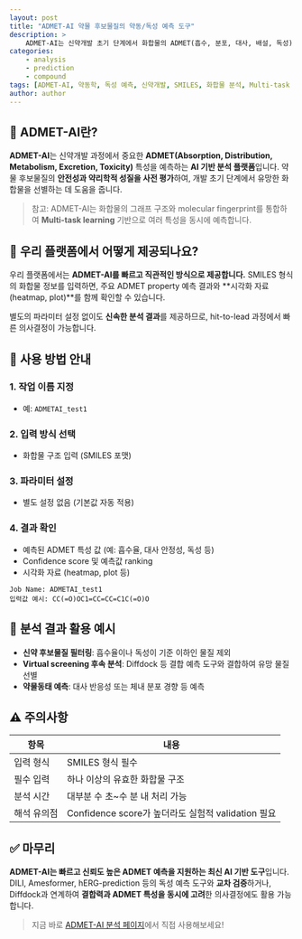 ```yaml
---
layout: post
title: "ADMET-AI 약물 후보물질의 약동/독성 예측 도구"
description: >
    ADMET-AI는 신약개발 초기 단계에서 화합물의 ADMET(흡수, 분포, 대사, 배설, 독성) 특성을 빠르게 예측해주는 인공지능 기반 분석 도구입니다. Multi-task 학습 기반의 고속 예측으로 독성 및 대사 안정성 평가에 강점을 보입니다.
categories:
    - analysis
    - prediction
    - compound
tags: [ADMET-AI, 약동학, 독성 예측, 신약개발, SMILES, 화합물 분석, Multi-task learning]
author: author
---
```


## 🔬 ADMET-AI란?

**ADMET-AI**는 신약개발 과정에서 중요한 **ADMET(Absorption, Distribution, Metabolism, Excretion, Toxicity)** 특성을 예측하는 **AI 기반 분석 플랫폼**입니다.
약물 후보물질의 **안전성과 약리학적 성질을 사전 평가**하여, 개발 초기 단계에서 유망한 화합물을 선별하는 데 도움을 줍니다.

> 참고: ADMET-AI는 화합물의 그래프 구조와 molecular fingerprint를 통합하여 **Multi-task learning** 기반으로 여러 특성을 동시에 예측합니다.

## 🧪 우리 플랫폼에서 어떻게 제공되나요?

우리 플랫폼에서는 **ADMET-AI를 빠르고 직관적인 방식으로 제공합니다.**
SMILES 형식의 화합물 정보를 입력하면, 주요 ADMET property 예측 결과와 \*\*시각화 자료(heatmap, plot)\*\*를 함께 확인할 수 있습니다.

별도의 파라미터 설정 없이도 **신속한 분석 결과**를 제공하므로, hit-to-lead 과정에서 빠른 의사결정이 가능합니다.

## 📝 사용 방법 안내

### 1. 작업 이름 지정

* 예: `ADMETAI_test1`

### 2. 입력 방식 선택

* 화합물 구조 입력 (SMILES 포맷)

### 3. 파라미터 설정

* 별도 설정 없음 (기본값 자동 적용)

### 4. 결과 확인

* 예측된 ADMET 특성 값 (예: 흡수율, 대사 안정성, 독성 등)
* Confidence score 및 예측값 ranking
* 시각화 자료 (heatmap, plot 등)

```plaintext
Job Name: ADMETAI_test1
입력값 예시: CC(=O)OC1=CC=CC=C1C(=O)O
```

## 🧬 분석 결과 활용 예시

* **신약 후보물질 필터링**: 흡수율이나 독성이 기준 이하인 물질 제외
* **Virtual screening 후속 분석**: Diffdock 등 결합 예측 도구와 결합하여 유망 물질 선별
* **약물동태 예측**: 대사 반응성 또는 체내 분포 경향 등 예측

## ⚠️ 주의사항

| 항목     | 내용                                       |
| ------ | ---------------------------------------- |
| 입력 형식  | SMILES 형식 필수                             |
| 필수 입력  | 하나 이상의 유효한 화합물 구조                        |
| 분석 시간  | 대부분 수 초\~수 분 내 처리 가능                     |
| 해석 유의점 | Confidence score가 높더라도 실험적 validation 필요 |

## ✅ 마무리

**ADMET-AI는 빠르고 신뢰도 높은 ADMET 예측을 지원하는 최신 AI 기반 도구**입니다.
DILI, Amesformer, hERG-prediction 등의 독성 예측 도구와 **교차 검증**하거나, Diffdock과 연계하여 **결합력과 ADMET 특성을 동시에 고려**한 의사결정에도 활용 가능합니다.

> 지금 바로 <a href="#" onclick="window.open('https://curie.kr/Analysis/admet-ai', '_blank'); return false;" rel="noopener noreferrer">ADMET-AI 분석 페이지</a>에서 직접 사용해보세요!
